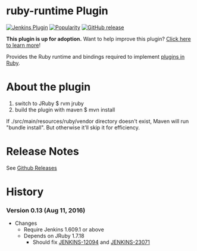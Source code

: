 
# ruby-runtime Plugin
[![Jenkins Plugin](https://img.shields.io/jenkins/plugin/v/ruby-runtime.svg)](https://plugins.jenkins.io/ruby-runtime)
[![Popularity](https://img.shields.io/jenkins/plugin/i/ruby-runtime.svg)](https://plugins.jenkins.io/ruby-runtime)
[![GitHub release](https://img.shields.io/github/release/jenkinsci/ruby-runtime.svg?label=changelog)](https://github.com/jenkinsci/ruby-runtime-plugin/releases)

**This plugin is up for adoption.** Want to help improve this plugin?
[Click here to learn
more](https://wiki.jenkins.io/display/JENKINS/Adopt+a+Plugin "Adopt a Plugin")!

Provides the Ruby runtime and bindings required to implement [plugins in
Ruby](https://wiki.jenkins.io/display/JENKINS/Jenkins+plugin+development+in+Ruby).

# About the plugin
1. switch to JRuby
    $ rvm jruby
2. build the plugin with maven
    $ mvn install

If ./src/main/resources/ruby/vendor directory doesn't exist, Maven will run "bundle install".
But otherwise it'll skip it for efficiency.

# Release Notes
See [Github Releases](https://github.com/jenkinsci/ruby-runtime-plugin/releases)

# History
### Version 0.13 (Aug 11, 2016)
-   Changes
    -   Require Jenkins 1.609.1 or above
    -   Depends on JRuby 1.7.18
        -   Should fix
            [JENKINS-12094](https://issues.jenkins-ci.org/browse/JENKINS-12094)
            and
            [JENKINS-23071](https://issues.jenkins-ci.org/browse/JENKINS-23071)

